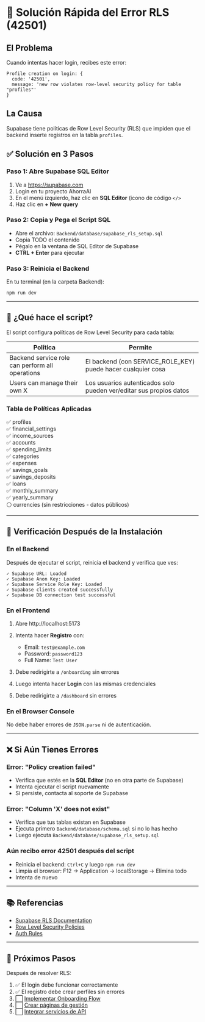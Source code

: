 # 🔐 Solución Rápida del Error RLS (42501)

## El Problema
Cuando intentas hacer login, recibes este error:
```
Profile creation on login: {
  code: '42501',
  message: 'new row violates row-level security policy for table "profiles"'
}
```

## La Causa
Supabase tiene políticas de Row Level Security (RLS) que impiden que el backend inserte registros en la tabla `profiles`.

## ✅ Solución en 3 Pasos

### Paso 1: Abre Supabase SQL Editor
1. Ve a https://supabase.com
2. Login en tu proyecto AhorraAI
3. En el menú izquierdo, haz clic en **SQL Editor** (icono de código `</>`
4. Haz clic en **+ New query**

### Paso 2: Copia y Pega el Script SQL
- Abre el archivo: `Backend/database/supabase_rls_setup.sql`
- Copia TODO el contenido
- Pégalo en la ventana de SQL Editor de Supabase
- **CTRL + Enter** para ejecutar

### Paso 3: Reinicia el Backend
En tu terminal (en la carpeta Backend):
```bash
npm run dev
```

---

## 📝 ¿Qué hace el script?

El script configura políticas de Row Level Security para cada tabla:

| Política | Permite |
|----------|---------|
| Backend service role can perform all operations | El backend (con SERVICE_ROLE_KEY) puede hacer cualquier cosa |
| Users can manage their own X | Los usuarios autenticados solo pueden ver/editar sus propios datos |

### Tabla de Políticas Aplicadas

✅ profiles  
✅ financial_settings  
✅ income_sources  
✅ accounts  
✅ spending_limits  
✅ categories  
✅ expenses  
✅ savings_goals  
✅ savings_deposits  
✅ loans  
✅ monthly_summary  
✅ yearly_summary  
⚪ currencies (sin restricciones - datos públicos)

---

## 🧪 Verificación Después de la Instalación

### En el Backend
Después de ejecutar el script, reinicia el backend y verifica que ves:
```
✓ Supabase URL: Loaded
✓ Supabase Anon Key: Loaded
✓ Supabase Service Role Key: Loaded
✓ Supabase clients created successfully
✓ Supabase DB connection test successful
```

### En el Frontend
1. Abre http://localhost:5173
2. Intenta hacer **Registro** con:
   - Email: `test@example.com`
   - Password: `password123`
   - Full Name: `Test User`
3. Debe redirigirte a `/onboarding` sin errores

4. Luego intenta hacer **Login** con las mismas credenciales
5. Debe redirigirte a `/dashboard` sin errores

### En el Browser Console
No debe haber errores de `JSON.parse` ni de autenticación.

---

## ❌ Si Aún Tienes Errores

### Error: "Policy creation failed"
- Verifica que estés en la **SQL Editor** (no en otra parte de Supabase)
- Intenta ejecutar el script nuevamente
- Si persiste, contacta al soporte de Supabase

### Error: "Column 'X' does not exist"
- Verifica que tus tablas existan en Supabase
- Ejecuta primero `Backend/database/schema.sql` si no lo has hecho
- Luego ejecuta `Backend/database/supabase_rls_setup.sql`

### Aún recibo error 42501 después del script
- Reinicia el backend: `Ctrl+C` y luego `npm run dev`
- Limpia el browser: F12 → Application → localStorage → Elimina todo
- Intenta de nuevo

---

## 📚 Referencias

- [Supabase RLS Documentation](https://supabase.com/docs/guides/auth/row-level-security)
- [Row Level Security Policies](https://supabase.com/docs/guides/auth/row-level-security#policy-examples)
- [Auth Rules](https://supabase.com/docs/guides/auth/row-level-security#auth-functions)

---

## 🎯 Próximos Pasos

Después de resolver RLS:

1. ✅ El login debe funcionar correctamente
2. ✅ El registro debe crear perfiles sin errores
3. ⬜ [Implementar Onboarding Flow](../docs/PAGES.md#onboardingpage)
4. ⬜ [Crear páginas de gestión](../docs/PAGES.md)
5. ⬜ [Integrar servicios de API](../docs/API_INTEGRATION.md)
